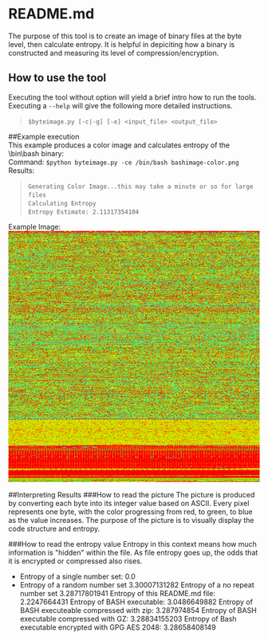 # README.md
The purpose of this tool is to create an image of binary files at the byte level, then calculate entropy.  It is helpful in depiciting how a binary is constructed and measuring its level of compression/encryption.  

## How to use the tool
Executing the tool without option will yield a brief intro how to run the tools.  Executing a `--help` will give the following more detailed instructions.
> `$byteimage.py [-c|-g] [-e] <input_file> <output_file>`  <p>

##Example execution<br>
This example produces a color image and calculates entropy of the \bin\bash binary:<br>
Command: `$python byteimage.py -ce /bin/bash bashimage-color.png`<br>
Results: <br>
> `Generating Color Image...this may take a minute or so for large files`<br>
  `Calculating Entropy`<br>
  `Entropy Estimate: 2.11317354104`

Example Image:<br>
![Example Image](bash-color.png "Example Image")

##Interpreting Results
###How to read the picture
The picture is produced by converting each byte into its integer value based on ASCII.  Every pixel represents one byte, with the color progressing from red, to green, to blue as the value increases.  The purpose of the picture is to visually display the code structure and entropy.<p>
###How to read the entropy value
Entropy in this context means how much information is "hidden" within the file.  As file entropy goes up, the odds that it is encrypted or compressed also rises.  

- Entropy of a single number set: 0.0
- Entropy of a random number set 3.30007131282
Entropy of a no repeat number set 3.28717801941
Entropy of this README.md file: 2.2247664431
Entropy of BASH executable: 3.0486649882
Entropy of BASH executeable compressed with zip: 3.287974854
Entropy of BASH executable compressed with GZ: 3.28834155203
Entropy of Bash executable encrypted with GPG AES 2048: 3.28658408149

